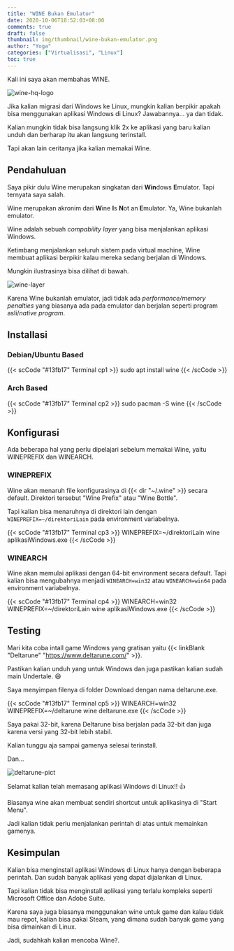 ```yaml
---
title: "WINE Bukan Emulator"
date: 2020-10-06T18:52:03+08:00
comments: true
draft: false
thumbnail: img/thumbnail/wine-bukan-emulator.png
author: "Yoga"
categories: ["Virtualisasi", "Linux"]
toc: true
---
```


Kali ini saya akan membahas WINE.
<!--more-->

 ![wine-hq-logo](/img/winehq-logo.png)


Jika kalian migrasi dari Windows ke Linux, mungkin kalian berpikir apakah bisa menggunakan aplikasi
Windows di Linux? Jawabannya... ya dan tidak.

Kalian mungkin tidak bisa langsung klik 2x ke aplikasi yang baru kalian unduh dan berharap itu akan langsung
terinstall.

Tapi akan lain ceritanya jika kalian memakai Wine.

 ## Pendahuluan

Saya pikir dulu Wine merupakan singkatan dari **Win**dows **E**mulator. Tapi ternyata saya salah.

Wine merupakan akronim dari **W**ine **I**s **N**ot an **E**mulator. Ya, Wine bukanlah emulator.

Wine adalah sebuah _compability layer_ yang bisa menjalankan aplikasi Windows.

Ketimbang menjalankan seluruh sistem
pada virtual machine, Wine membuat aplikasi berpikir kalau mereka sedang berjalan di Windows.

Mungkin ilustrasinya bisa dilihat di bawah.

![wine-layer](/img/wine-layer.png)

Karena Wine bukanlah emulator, jadi tidak ada _performance/memory penalties_ yang biasanya ada pada emulator dan berjalan seperti program asli/_native program_.

## Installasi

### Debian/Ubuntu Based

{{< scCode "#13fb17" Terminal cp1 >}}
sudo apt install wine
{{< /scCode >}}

### Arch Based

{{< scCode "#13fb17" Terminal cp2 >}}
sudo pacman -S wine
{{< /scCode >}}

## Konfigurasi

Ada beberapa hal yang perlu dipelajari sebelum memakai Wine, yaitu WINEPREFIX dan WINEARCH.

### WINEPREFIX

Wine akan menaruh file konfigurasinya di {{< dir "~/.wine" >}} secara default. Direktori tersebut "Wine Prefix" atau "Wine Bottle".

Tapi kalian bisa menaruhnya di direktori lain dengan `WINEPREFIX=~/direktoriLain` pada environment variabelnya.

{{< scCode "#13fb17" Terminal cp3 >}}
WINEPREFIX=~/direktoriLain wine aplikasiWindows.exe
{{< /scCode >}}

### WINEARCH

Wine akan memulai aplikasi dengan 64-bit environment secara default. Tapi kalian bisa mengubahnya menjadi `WINEARCH=win32` atau `WINEARCH=win64` pada environment variabelnya.

{{< scCode "#13fb17" Terminal cp4 >}}
WINEARCH=win32 WINEPREFIX=~/direktoriLain wine aplikasiWindows.exe
{{< /scCode >}}

## Testing

Mari kita coba intall game Windows yang gratisan yaitu {{< linkBlank  "Deltarune" "https://www.deltarune.com/" >}}.

Pastikan kalian unduh yang untuk Windows dan juga pastikan kalian sudah main Undertale. :smile:

Saya menyimpan filenya di folder Download dengan nama deltarune.exe.

{{< scCode "#13fb17" Terminal cp5 >}}
WINEARCH=win32 WINEPREFIX=~/deltarune wine deltarune.exe
{{< /scCode >}}

Saya pakai 32-bit, karena Deltarune bisa berjalan pada 32-bit dan juga karena versi yang 32-bit lebih stabil.

Kalian tunggu aja sampai gamenya selesai terinstall.

Dan...

![deltarune-pict](/img/deltarune-pict.png)

Selamat kalian telah memasang aplikasi Windows di Linux!! :+1:

Biasanya wine akan membuat sendiri shortcut untuk aplikasinya di "Start Menu".

Jadi kalian tidak perlu menjalankan perintah di atas untuk memainkan gamenya.

## Kesimpulan

Kalian bisa menginstall aplikasi Windows di Linux hanya dengan beberapa perintah. Dan sudah banyak aplikasi yang dapat dijalankan di Linux.

Tapi kalian tidak bisa menginstall aplikasi yang terlalu kompleks seperti Microsoft Office dan Adobe Suite.

Karena saya juga biasanya menggunakan wine untuk game dan kalau tidak mau repot, kalian bisa pakai Steam, yang dimana sudah banyak game yang bisa dimainkan di Linux.

Jadi, sudahkah kalian mencoba Wine?.
